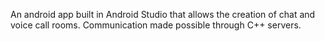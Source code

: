
An android app built in Android Studio that allows the creation of chat and voice call rooms. Communication made possible through C++ servers.
